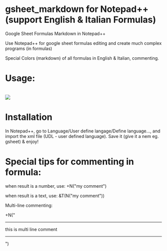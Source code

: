 # gsheet_markdown for Notepad++ (support English & Italian Formulas)
Google Sheet Formulas Markdown in Notepad++

Use Notepad++ for google sheet formulas editing and create much complex programs (in formulas)

Special Colors (markdown) of all formulas in English & Italian, commenting.

# Usage:
</br>
<img src="https://github.com/adegard/gsheet_markdown/blob/main/Cattura2.JPG"  align="center">

</br>

# Installation

In Notepad++, go to Language/User define langage/Define language..., and import the xml file (UDL - user defined language). 
Save it (give it a nem eg. gsheet) & enjoy!

# Special tips for commenting in formula:

when result is a number, use:
+N("my comment")

when result is a text, use:
&T(N("my comment"))

Multi-line commenting:

+N("
****
this
is 
multi line
comment
***
")


